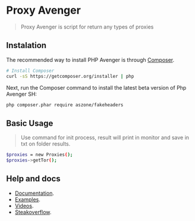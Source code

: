 # Proxy Avenger

> Proxy Avenger is script for return any types of proxies

## Instalation 

The recommended way to install PHP Avenger is through
[Composer](http://getcomposer.org).

```bash
# Install Composer
curl -sS https://getcomposer.org/installer | php
```

Next, run the Composer command to install the latest beta version of Php Avenger SH:

```bash
php composer.phar require aszone/fakeheaders
```
## Basic Usage

> Use command for init process, result will print in monitor and save in txt on folder results. 

```bash
$proxies = new Proxies();
$proxies->getTor();

```
    
## Help and docs
* [Documentation](http://phpavenger.aszone.com.br).
* [Examples](http://phpavenger.aszone.com.br/examples).
* [Videos](http://youtube.com/aszone).
* [Steakoverflow](http://phpavenger.aszone.com.br).

